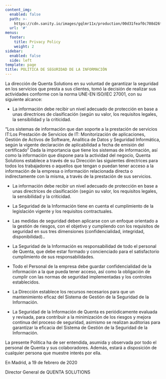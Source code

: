 ```yaml
---
content_img:
  enabled: false
  path: >-
    https://cdn.sanity.io/images/gqlmr11x/production/00d31feaf0c708d26f5bb7a2921b0374b503f8dc-1248x600.jpg
  url: '#'
menus:
  footer:
    title: Privacy Policy
    weight: 2
sidebar:
  enabled: false
  side: left
template: page
title: POLÍTICA DE SEGURIDAD DE LA INFORMACIÓN
---
```

La dirección de Quenta Solutions en su voluntad de garantizar la seguridad en los servicios que presta a sus clientes, tomó la decisión de realizar sus actividades conforme con la norma UNE-EN ISO/IEC 27001, con su siguiente alcance:

- La información debe recibir un nivel adecuado de protección en base a unas directrices de clasificación (según su valor, los requisitos legales, la sensibilidad y la criticidad.

“Los sistemas de información que dan soporte a la prestación de servicios IT:Los Prestación de Servicios de IT: Monitorización de aplicaciones, Gestión de Activos de Software, Analítica de Datos y Seguridad Informática, según la vigente declaración de aplicabilidad a fecha de emisión del certificado”
Dada la importancia que tiene los sistemas de información, así como la información que dispone para la actividad del negocio, Quenta Solutions establece a través de su Dirección las siguientes directrices para todos los trabajadores o aquellos que tengan o puedan tener acceso a la información de la empresa o información relacionada directa o indirectamente con la misma, a través de la prestación de sus servicios.

- La información debe recibir un nivel adecuado de protección en base a unas directrices de clasificación (según su valor, los requisitos legales, la sensibilidad y la criticidad.

- La Seguridad de la Información tiene en cuenta el cumplimiento de la legislación vigente y los requisitos contractuales.

- Las medidas de seguridad deben aplicarse con un enfoque orientado a la gestión de riesgos, con el objetivo y cumpliendo con los requisitos de seguridad en sus tres dimensiones (confidencialidad, integridad, disponibilidad)..

- La Seguridad de la Información es responsabilidad de todo el personal de Quenta, que debe estar formado y concienciado para el satisfactorio cumplimiento de sus responsabilidades.

- Todo el Personal de la empresa debe guardar confidencialidad de la información a la que pueda tener acceso, así como la obligación de cumplir con las normas de seguridad implementadas y los controles establecidos.

- La Dirección establece los recursos necesarios para que un mantenimiento eficaz del Sistema de Gestión de la Seguridad de la Información.

- La Seguridad de la Información de Quenta es periódicamente evaluada y revisada, para contribuir a la minimización de los riesgos y mejora continua del proceso de seguridad, asimismo se realizan auditorias para garantizar la eficacia del Sistema de Gestión de la Seguridad de la Información.

La presente Política ha de ser entendida, asumida y observada por todo el personal de Quenta y sus colaboradores. Además, estará a disposición de cualquier persona que muestre interés por ella.

En Madrid, a 19 de febrero de 2020


Director General de QUENTA SOLUTIONS
